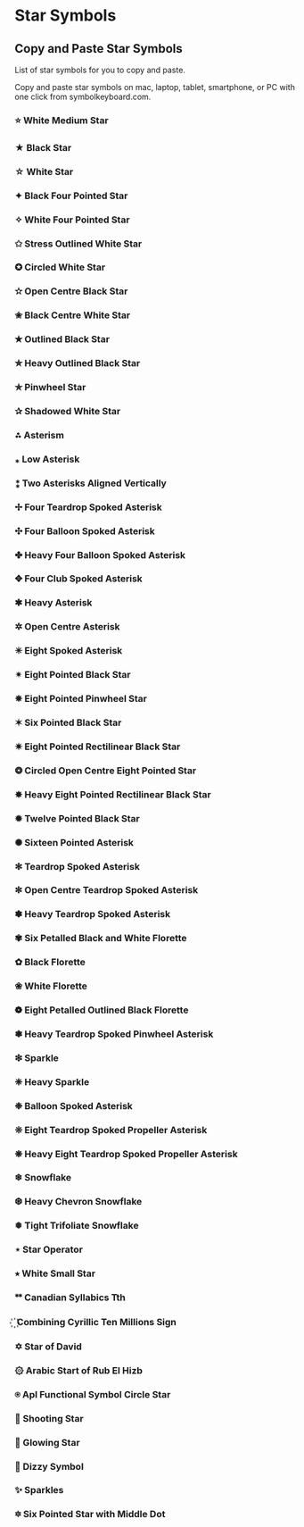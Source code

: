 # Star Symbols
## Copy and Paste Star Symbols
List of star symbols for you to copy and paste.

Copy and paste star symbols on mac, laptop, tablet, smartphone, or PC with one click from symbolkeyboard.com.
### ⭐ White Medium Star
### ★ Black Star
### ☆ White Star
### ✦ Black Four Pointed Star
### ✧ White Four Pointed Star
### ✩ Stress Outlined White Star
### ✪ Circled White Star
### ✫ Open Centre Black Star
### ✬ Black Centre White Star
### ✭ Outlined Black Star
### ✮ Heavy Outlined Black Star
### ✯ Pinwheel Star
### ✰ Shadowed White Star
### ⁂ Asterism
### ⁎ Low Asterisk
### ⁑ Two Asterisks Aligned Vertically
### ✢ Four Teardrop Spoked Asterisk
### ✣ Four Balloon Spoked Asterisk
### ✤ Heavy Four Balloon Spoked Asterisk
### ✥ Four Club Spoked Asterisk
### ✱ Heavy Asterisk
### ✲ Open Centre Asterisk
### ✳ Eight Spoked Asterisk
### ✴ Eight Pointed Black Star
### ✵ Eight Pointed Pinwheel Star
### ✶ Six Pointed Black Star
### ✷ Eight Pointed Rectilinear Black Star
### ❂ Circled Open Centre Eight Pointed Star
### ✸ Heavy Eight Pointed Rectilinear Black Star
### ✹ Twelve Pointed Black Star
### ✺ Sixteen Pointed Asterisk
### ✻ Teardrop Spoked Asterisk
### ✼ Open Centre Teardrop Spoked Asterisk
### ✽ Heavy Teardrop Spoked Asterisk
### ✾ Six Petalled Black and White Florette
### ✿ Black Florette
### ❀ White Florette
### ❁ Eight Petalled Outlined Black Florette
### ❃ Heavy Teardrop Spoked Pinwheel Asterisk
### ❇ Sparkle
### ❈ Heavy Sparkle
### ❉ Balloon Spoked Asterisk
### ❊ Eight Teardrop Spoked Propeller Asterisk
### ❋ Heavy Eight Teardrop Spoked Propeller Asterisk
### ❄ Snowflake
### ❆ Heavy Chevron Snowflake
### ❅ Tight Trifoliate Snowflake
### ⋆ Star Operator
### ⭒ White Small Star
### ᕯ Canadian Syllabics Tth
### ꙰  Combining Cyrillic Ten Millions Sign
### ✡ Star of David
### ۞ Arabic Start of Rub El Hizb
### ⍟ Apl Functional Symbol Circle Star
### 🌠 Shooting Star
### 🌟 Glowing Star
### 💫 Dizzy Symbol
### ✨ Sparkles
### 🔯 Six Pointed Star with Middle Dot
